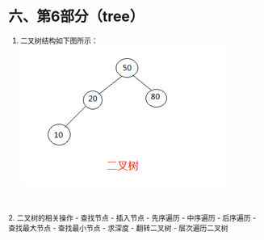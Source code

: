# 六、第6部分（tree）
1. 二叉树结构如下图所示：
![binaryTree](../resources/binaryTree.png "binaryTree") 
<br>
<br>
2. 二叉树的相关操作
- 查找节点
- 插入节点
- 先序遍历
- 中序遍历
- 后序遍历
- 查找最大节点
- 查找最小节点
- 求深度
- 翻转二叉树
- 层次遍历二叉树
 